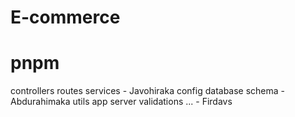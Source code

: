 # E-commerce

# pnpm

controllers routes services - Javohiraka
config database schema - Abdurahimaka
utils app server validations ... - Firdavs
